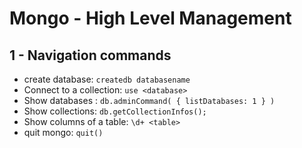 # Mongo - High Level Management

## 1 - Navigation commands

- create database: `createdb databasename`
- Connect to a collection: `use <database>`
- Show databases : `db.adminCommand( { listDatabases: 1 } )`
- Show collections: `db.getCollectionInfos();`
- Show columns of a table: `\d+ <table>`
- quit mongo: `quit()`
